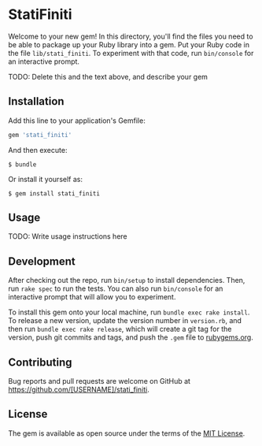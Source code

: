 # StatiFiniti

Welcome to your new gem! In this directory, you'll find the files you need to be able to package up your Ruby library into a gem. Put your Ruby code in the file `lib/stati_finiti`. To experiment with that code, run `bin/console` for an interactive prompt.

TODO: Delete this and the text above, and describe your gem

## Installation

Add this line to your application's Gemfile:

```ruby
gem 'stati_finiti'
```

And then execute:

    $ bundle

Or install it yourself as:

    $ gem install stati_finiti

## Usage

TODO: Write usage instructions here

## Development

After checking out the repo, run `bin/setup` to install dependencies. Then, run `rake spec` to run the tests. You can also run `bin/console` for an interactive prompt that will allow you to experiment.

To install this gem onto your local machine, run `bundle exec rake install`. To release a new version, update the version number in `version.rb`, and then run `bundle exec rake release`, which will create a git tag for the version, push git commits and tags, and push the `.gem` file to [rubygems.org](https://rubygems.org).

## Contributing

Bug reports and pull requests are welcome on GitHub at https://github.com/[USERNAME]/stati_finiti.

## License

The gem is available as open source under the terms of the [MIT License](https://opensource.org/licenses/MIT).
